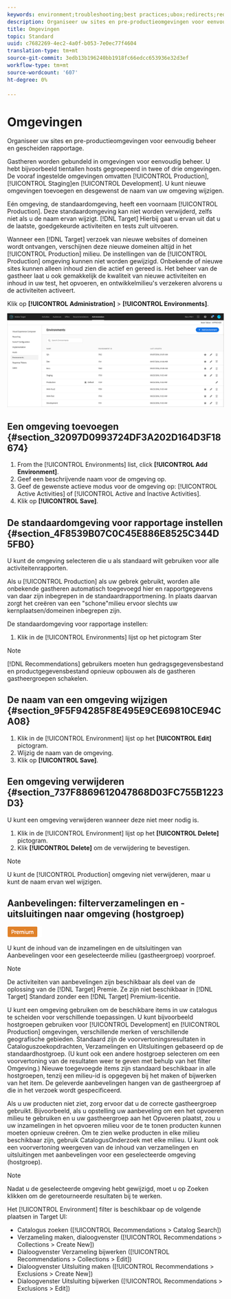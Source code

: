 ```yaml
---
keywords: environment;troubleshooting;best practices;ubox;redirects;redirect;whitelist;blacklist;blocklist;allowlist
description: Organiseer uw sites en pre-productieomgevingen voor eenvoudig beheer en gescheiden rapportage.
title: Omgevingen
topic: Standard
uuid: c7682269-4ec2-4a0f-b053-7e0ec77f4604
translation-type: tm+mt
source-git-commit: 3edb13b196240bb1918fc66edcc653936e32d3ef
workflow-type: tm+mt
source-wordcount: '607'
ht-degree: 0%

---
```



# Omgevingen

Organiseer uw sites en pre-productieomgevingen voor eenvoudig beheer en gescheiden rapportage.

Gastheren worden gebundeld in omgevingen voor eenvoudig beheer. U hebt bijvoorbeeld tientallen hosts gegroepeerd in twee of drie omgevingen. De vooraf ingestelde omgevingen omvatten [!UICONTROL Production], [!UICONTROL Staging]en [!UICONTROL Development]. U kunt nieuwe omgevingen toevoegen en desgewenst de naam van uw omgeving wijzigen.

Eén omgeving, de standaardomgeving, heeft een voornaam [!UICONTROL Production]. Deze standaardomgeving kan niet worden verwijderd, zelfs niet als u de naam ervan wijzigt. [!DNL Target] Hierbij gaat u ervan uit dat u de laatste, goedgekeurde activiteiten en tests zult uitvoeren.

Wanneer een [!DNL Target] verzoek van nieuwe websites of domeinen wordt ontvangen, verschijnen deze nieuwe domeinen altijd in het [!UICONTROL Production] milieu. De instellingen van de [!UICONTROL Production] omgeving kunnen niet worden gewijzigd. Onbekende of nieuwe sites kunnen alleen inhoud zien die actief en gereed is. Het beheer van de gastheer laat u ook gemakkelijk de kwaliteit van nieuwe activiteiten en inhoud in uw test, het opvoeren, en ontwikkelmilieu&#39;s verzekeren alvorens u de activiteiten activeert.

Klik op **[!UICONTROL Administration]** > **[!UICONTROL Environments]**.

![Lijst met omgevingen](/help/administrating-target/assets/environments.png)

## Een omgeving toevoegen {#section_32097D0993724DF3A202D164D3F18674}

1. From the [!UICONTROL Environments] list, click **[!UICONTROL Add Environment]**.
1. Geef een beschrijvende naam voor de omgeving op.
1. Geef de gewenste actieve modus voor de omgeving op: [!UICONTROL Active Activities] of [!UICONTROL Active and Inactive Activities].
1. Klik op **[!UICONTROL Save]**.

## De standaardomgeving voor rapportage instellen {#section_4F8539B07C0C45E886E8525C344D5FB0}

U kunt de omgeving selecteren die u als standaard wilt gebruiken voor alle activiteitenrapporten.

Als u [!UICONTROL Production] als uw gebrek gebruikt, worden alle onbekende gastheren automatisch toegevoegd hier en rapportgegevens van daar zijn inbegrepen in de standaardrapportmening. In plaats daarvan zorgt het creëren van een &quot;schone&quot;milieu ervoor slechts uw kernplaatsen/domeinen inbegrepen zijn.

De standaardomgeving voor rapportage instellen:

1. Klik in de [!UICONTROL Environments] lijst op het pictogram Ster

>[!NOTE]
>
>[!DNL Recommendations] gebruikers moeten hun gedragsgegevensbestand en productgegevensbestand opnieuw opbouwen als de gastheren gastheergroepen schakelen.

## De naam van een omgeving wijzigen {#section_9F5F94285F8E495E9CE69810CE94CA08}

1. Klik in de [!UICONTROL Environment] lijst op het **[!UICONTROL Edit]** pictogram.
1. Wijzig de naam van de omgeving.
1. Klik op **[!UICONTROL Save]**.

## Een omgeving verwijderen {#section_737F8869612047868D03FC755B1223D3}

U kunt een omgeving verwijderen wanneer deze niet meer nodig is.

1. Klik in de [!UICONTROL Environment] lijst op het **[!UICONTROL Delete]** pictogram.
1. Klik **[!UICONTROL Delete]** om de verwijdering te bevestigen.

>[!NOTE]
>
>U kunt de [!UICONTROL Production] omgeving niet verwijderen, maar u kunt de naam ervan wel wijzigen.

## Aanbevelingen: filterverzamelingen en -uitsluitingen naar omgeving (hostgroep)

![Premium badge](/help/assets/premium.png)

U kunt de inhoud van de inzamelingen en de uitsluitingen van Aanbevelingen voor een geselecteerde milieu (gastheergroep) voorproef.

>[!NOTE]
>
>De activiteiten van aanbevelingen zijn beschikbaar als deel van de oplossing van de [!DNL Target] Premie. Ze zijn niet beschikbaar in [!DNL Target] Standard zonder een [!DNL Target] Premium-licentie.

U kunt een omgeving gebruiken om de beschikbare items in uw catalogus te scheiden voor verschillende toepassingen. U kunt bijvoorbeeld hostgroepen gebruiken voor [!UICONTROL Development] en [!UICONTROL Production] omgevingen, verschillende merken of verschillende geografische gebieden. Standaard zijn de voorvertoningsresultaten in Cataloguszoekopdrachten, Verzamelingen en Uitsluitingen gebaseerd op de standaardhostgroep. (U kunt ook een andere hostgroep selecteren om een voorvertoning van de resultaten weer te geven met behulp van het filter Omgeving.) Nieuwe toegevoegde items zijn standaard beschikbaar in alle hostgroepen, tenzij een milieu-id is opgegeven bij het maken of bijwerken van het item. De geleverde aanbevelingen hangen van de gastheergroep af die in het verzoek wordt gespecificeerd.

Als u uw producten niet ziet, zorg ervoor dat u de correcte gastheergroep gebruikt. Bijvoorbeeld, als u opstelling uw aanbeveling om een het opvoeren milieu te gebruiken en u uw gastheergroep aan het Opvoeren plaatst, zou u uw inzamelingen in het opvoeren milieu voor de te tonen producten kunnen moeten opnieuw creëren. Om te zien welke producten in elke milieu beschikbaar zijn, gebruik CatalogusOnderzoek met elke milieu. U kunt ook een voorvertoning weergeven van de inhoud van verzamelingen en uitsluitingen met aanbevelingen voor een geselecteerde omgeving (hostgroep).

>[!NOTE]
>Nadat u de geselecteerde omgeving hebt gewijzigd, moet u op Zoeken klikken om de geretourneerde resultaten bij te werken.

Het [!UICONTROL Environment] filter is beschikbaar op de volgende plaatsen in Target UI:

* Catalogus zoeken ([!UICONTROL Recommendations > Catalog Search])
* Verzameling maken, dialoogvenster ([!UICONTROL Recommendations > Collections > Create New])
* Dialoogvenster Verzameling bijwerken ([!UICONTROL Recommendations > Collections > Edit])
* Dialoogvenster Uitsluiting maken ([!UICONTROL Recommendations > Exclusions > Create New])
* Dialoogvenster Uitsluiting bijwerken ([!UICONTROL Recommendations > Exclusions > Edit])